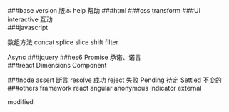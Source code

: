 ###base
version 版本
help 帮助
###html
###css
transform
###UI
interactive 互动    
###javascript

数组方法
concat
splice
slice
shift
filter

Async
###jquery
###es6
Promise 承诺、诺言    
###react
Dimensions
Component

###node
assert 断言
resolve 成功
reject 失败
Pending 待定
Settled 不变的
###others
framework
react 
angular
anonymous
Indicator
external


modified 
